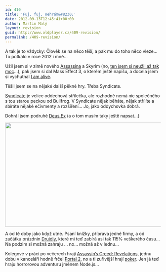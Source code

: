 ```yaml
---
id: 410
title: 'Fuj, fuj, nehrám&#8230;'
date: 2012-09-13T12:45:41+00:00
author: Martin Malý
layout: revision
guid: http://www.oldplayer.cz/409-revision/
permalink: /409-revision/
---
```

A tak je to vždycky: Člověk se na něco těší, a pak mu do toho něco vleze&#8230; To potkalo v roce 2012 i mně&#8230;

<!--more-->

Užil jsem si v zimě nového [Assassína](http://www.oldplayer.cz/assassins-creed-revelations/) a Skyrim (no, [ten jsem si neužil až tak moc](http://www.oldplayer.cz/skyrim-finalni-verdikt/)&#8230;), pak jsem si dal Mass Effect 3, o kterém ještě napíšu, a docela jsem si vychutnal [I am alive](http://iamalive-game.ubi.com/iamalive/en-gb/index.aspx).

Těšil jsem se na nějaké další pěkné hry. Třeba Syndicate.

[Syndicate](http://www.xzone.cz/nahledxbox360.php3?idg=751) je velice oddechová střílečka, ale rozhodně nemá nic společného s tou starou peckou od Bullfrog. V Syndicate nějak běháte, nějak střílíte a sbíráte nějaké ečívmenty a rozšíření&#8230; Jo, jako oddychovka dobrá.

Dohrál jsem podruhé [Deus Ex](http://www.xzone.cz/nahledgame.php3?idg=2915) (a o tom musím taky ještě napsat&#8230;)

[<img class="aligncenter size-large wp-image-328" title="acr_hookblade_hanging" src="http://www.oldplayer.cz/wp-content/uploads/2011/11/acr_hookblade_hanging-600x337.jpg" alt="" width="600" height="337" srcset="https://oldplayer.cz/wp-content/uploads/2011/11/acr_hookblade_hanging-600x337.jpg 600w, https://oldplayer.cz/wp-content/uploads/2011/11/acr_hookblade_hanging-300x168.jpg 300w, https://oldplayer.cz/wp-content/uploads/2011/11/acr_hookblade_hanging.jpg 1280w" sizes="(max-width: 600px) 100vw, 600px" />](http://www.oldplayer.cz/wp-content/uploads/2011/11/acr_hookblade_hanging.jpg)

A od té doby jako když utne. Psaní knížky, příprava jedné firmy, a od začátku prázdnin [Druidly](http://druidly.com/blog/), které mi teď zabírá asi tak 115% veškerého času&#8230; Na podzim si možná zahraju &#8230; no&#8230; možná až v lednu&#8230;

Kolegové v práci po večerech hrají [Assassin&#8217;s Creed: Revelations](http://www.oldplayer.cz/assassins-creed-revelations/), jednu dobu v kanceláři hodně frčel [Portal 2](http://www.oldplayer.cz/portal-2/), no a ti zuřivější hrají [poker](http://cz.partypoker.com/). Jen já teď hraju horrorovou adventuru jménem Node.js&#8230;

<div id="google_plus_one">
  <g:plusone></g:plusone>
</div>

<div id="fb_send_like">
</div>